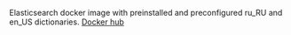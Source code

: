 Elasticsearch docker image with preinstalled and preconfigured ru_RU and en_US dictionaries.
[Docker hub](https://hub.docker.com/r/vooft/elasticsearch-ru)